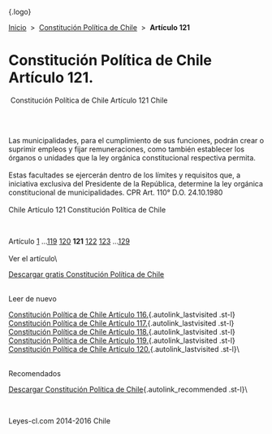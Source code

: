 <div class="wrapper">

[](/index.htm){.logo}
<div class="breadcrumbs">

[Inicio](/index.htm)  &gt;  [Constitución Política de
Chile](/constitucion_politica_de_chile.htm "Constitución Política de Chile")
 &gt;  **Artículo 121**

</div>

<div class="middle">

<div class="container">

Constitución Política de Chile\
Artículo 121.
===============================

<div id="goser">

</div>

﻿
Constitución Política de Chile Artículo 121 Chile

\
﻿
<div id="squareAds">

</div>

<div id="statya">

Las municipalidades, para el cumplimiento de sus funciones, podrán crear
o suprimir empleos y fijar remuneraciones, como también establecer los
órganos o unidades que la ley orgánica constitucional respectiva
permita.\
\
Estas facultades se ejercerán dentro de los límites y requisitos que, a
iniciativa exclusiva del Presidente de la República, determine la ley
orgánica constitucional de municipalidades. CPR Art. 110° D.O.
24.10.1980\
\
Chile Artículo 121 Constitución Política de Chile

</div>

﻿
<div id="ads1">

</div>

<div class="breadstat">

Artículo
[1](/constitucion_politica_de_chile/1.htm) ...[119](/constitucion_politica_de_chile/119.htm) [120](/constitucion_politica_de_chile/120.htm) **121** [122](/constitucion_politica_de_chile/122.htm) [123](/constitucion_politica_de_chile/123.htm) ...[129](/constitucion_politica_de_chile/129.htm) \
\
Ver el artículo\

</div>

[Descargar gratis Constitución Política de
Chile](/constitucion_politica_de_chile/download.htm "Descargar gratis Constitución Política de Chile")
﻿
<div style="clear: left">

</div>

\
Leer de nuevo

[Constitución Política de Chile Artículo
116.](/constitucion_politica_de_chile/116.htm){.autolink_lastvisited
.st-l} [Constitución Política de Chile Artículo
117.](/constitucion_politica_de_chile/117.htm){.autolink_lastvisited
.st-l} [Constitución Política de Chile Artículo
118.](/constitucion_politica_de_chile/118.htm){.autolink_lastvisited
.st-l} [Constitución Política de Chile Artículo
119.](/constitucion_politica_de_chile/119.htm){.autolink_lastvisited
.st-l} [Constitución Política de Chile Artículo
120.](/constitucion_politica_de_chile/120.htm){.autolink_lastvisited
.st-l}\
<div style="clear: left">

</div>

\
Recomendados

[Descargar Constitución Política de
Chile](/constitucion_politica_de_chile/download.htm?utm_source=this&utm_medium=refs&utm_campaign=recommended){.autolink_recommended
.st-l}\

</div>

﻿
<div id="LeftAds">

</div>

</div>

Leyes-cl.com 2014-2016 Chile

</div>
